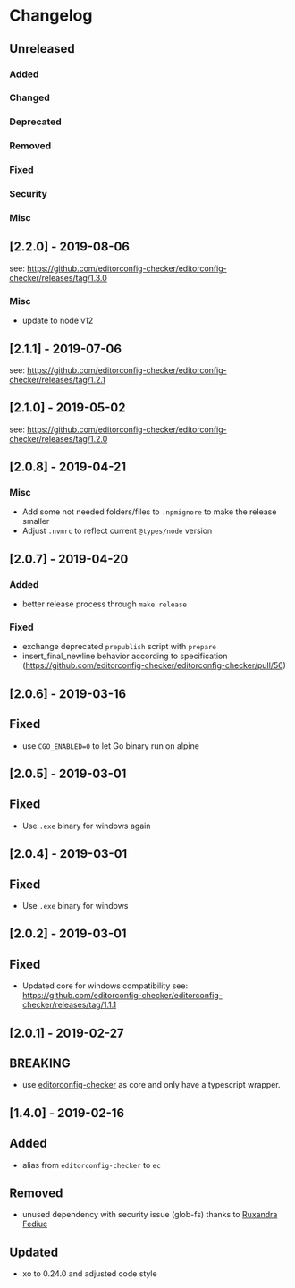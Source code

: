 # Changelog

## Unreleased
### Added
### Changed
### Deprecated
### Removed
### Fixed
### Security
### Misc


## [2.2.0] - 2019-08-06
see: https://github.com/editorconfig-checker/editorconfig-checker/releases/tag/1.3.0
### Misc
* update to node v12

## [2.1.1] - 2019-07-06
see: https://github.com/editorconfig-checker/editorconfig-checker/releases/tag/1.2.1

## [2.1.0] - 2019-05-02
see: https://github.com/editorconfig-checker/editorconfig-checker/releases/tag/1.2.0

## [2.0.8] - 2019-04-21
### Misc
* Add some not needed folders/files to `.npmignore` to make the release smaller
* Adjust `.nvmrc` to reflect current `@types/node` version

## [2.0.7] - 2019-04-20
### Added
* better release process through `make release`
### Fixed
* exchange deprecated `prepublish` script with `prepare`
* insert_final_newline behavior according to specification (https://github.com/editorconfig-checker/editorconfig-checker/pull/56)


## [2.0.6] - 2019-03-16
## Fixed
- use `CGO_ENABLED=0` to let Go binary run on alpine

## [2.0.5] - 2019-03-01
## Fixed
- Use `.exe` binary for windows again

## [2.0.4] - 2019-03-01
## Fixed
- Use `.exe` binary for windows

## [2.0.2] - 2019-03-01
## Fixed
- Updated core for windows compatibility see: https://github.com/editorconfig-checker/editorconfig-checker/releases/tag/1.1.1

## [2.0.1] - 2019-02-27
## BREAKING
- use [editorconfig-checker](https://github.com/editorconfig-checker/editorconfig-checker) as core and only have a typescript wrapper.

## [1.4.0] - 2019-02-16
## Added
- alias from `editorconfig-checker` to `ec`

## Removed
- unused dependency with security issue (glob-fs) thanks to [Ruxandra Fediuc](https://github.com/ruxandrafed)

## Updated
- xo to 0.24.0 and adjusted code style

